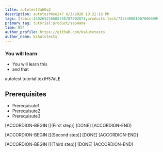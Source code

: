 ```yaml
---
title: autotest3aW0q3
description: autotestWsu247_6/3/2020 10:22:18 PM
tags: [topic:139269250608756787992873,products:tech/73554900100700000996,tutorial:experience/advanced]
primary_tag: tutorial:product/sapHana
time: 854
author_profile: https://github.com/ksAutotests
author_name: ksAutotests
---
```

### You will learn
- You will learn this
- and that

autotest tutorial textH57aLE

## Prerequisites
- Prerequisute1
- Prerequisute2
- Prerequisute3

[ACCORDION-BEGIN [](First step)]
[DONE]
[ACCORDION-END]

[ACCORDION-BEGIN [](Second step)]
[DONE]
[ACCORDION-END]

[ACCORDION-BEGIN [](Third step)]
[DONE]
[ACCORDION-END]

